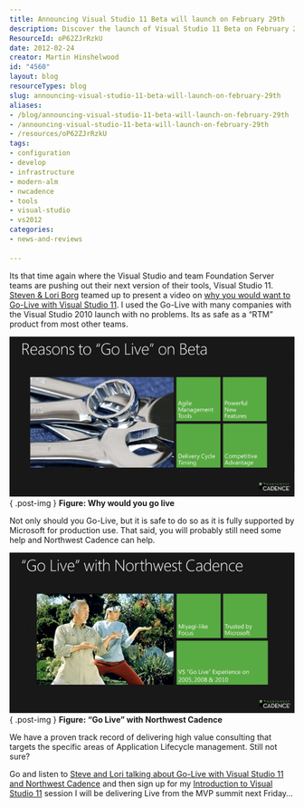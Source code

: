 ```yaml
---
title: Announcing Visual Studio 11 Beta will launch on February 29th
description: Discover the launch of Visual Studio 11 Beta on February 29th! Learn why going live is safe and how Northwest Cadence can support your development journey.
ResourceId: oP62ZJrRzkU
date: 2012-02-24
creator: Martin Hinshelwood
id: "4560"
layout: blog
resourceTypes: blog
slug: announcing-visual-studio-11-beta-will-launch-on-february-29th
aliases:
- /blog/announcing-visual-studio-11-beta-will-launch-on-february-29th
- /announcing-visual-studio-11-beta-will-launch-on-february-29th
- /resources/oP62ZJrRzkU
tags:
- configuration
- develop
- infrastructure
- modern-alm
- nwcadence
- tools
- visual-studio
- vs2012
categories:
- news-and-reviews

---
```

Its that time again where the Visual Studio and team Foundation Server teams are pushing out their next version of their tools, Visual Studio 11. [Steven & Lori Borg](http://nwcadence.com) teamed up to present a video on [why you would want to Go-Live with Visual Studio 11](http://blog.nwcadence.com/go-live-with-visual-studio-11-beta-3/). I used the Go-Live with many companies with the Visual Studio 2010 launch with no problems. Its as safe as a “RTM” product from most other teams.

[![image](images/image_thumb5-1-1.png "image")](http://blog.hinshelwood.com/files/2012/02/image5.png)  
{ .post-img }
**Figure: Why would you go live**

Not only should you Go-Live, but it is safe to do so as it is fully supported by Microsoft for production use. That said, you will probably still need some help and Northwest Cadence can help.

[![image](images/image_thumb6-2-2.png "image")](http://blog.hinshelwood.com/files/2012/02/image6.png)  
{ .post-img }
**Figure: “Go Live” with Northwest Cadence**

We have a proven track record of delivering high value consulting that targets the specific areas of Application Lifecycle management. Still not sure?

Go and listen to [Steve and Lori talking about Go-Live with Visual Studio 11 and Northwest Cadence](http://blog.nwcadence.com/go-live-with-visual-studio-11-beta-3/) and then sign up for my [Introduction to Visual Studio 11](http://blog.hinshelwood.com/events/) session I will be delivering Live from the MVP summit next Friday…
